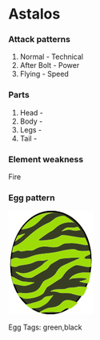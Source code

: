 # Astalos

### Attack patterns
1. Normal - Technical
2. After Bolt - Power
3. Flying - Speed

### Parts
1. Head - 
2. Body - 
3. Legs - 
4. Tail - 

### Element weakness
Fire 

### Egg pattern
![image info](../assets/astalos.png)

Egg Tags: green,black